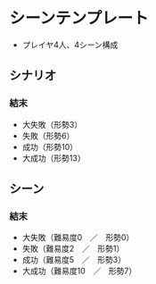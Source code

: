 # シーンテンプレート

- プレイヤ4人、4シーン構成

## シナリオ
### 結末
- 大失敗（形勢3）
- 失敗（形勢6）
- 成功（形勢10）
- 大成功（形勢13）

## シーン
### 結末
- 大失敗（難易度0　／　形勢0）
- 失敗（難易度2　／　形勢1）
- 成功（難易度5　／　形勢3）
- 大成功（難易度10　／　形勢7）
